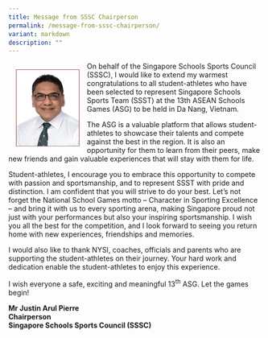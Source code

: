 ```yaml
---
title: Message from SSSC Chairperson
permalink: /message-from-sssc-chairperson/
variant: markdown
description: ""
---
```

<p></p>
<div class="isomer-image-wrapper">

<img style="width: 25%; padding: 15px" height="auto" width="100%" alt="" align="left" src="/images/Technical Committee/Justin.png">

<p>On behalf of the Singapore Schools Sports Council (SSSC), I would like
to extend my warmest congratulations to all student-athletes who have been
selected to represent Singapore Schools Sports Team (SSST) at the 13th
ASEAN Schools Games (ASG) to be held in Da Nang, Vietnam.&nbsp;&nbsp;</p>

<p>The ASG is a valuable platform that allows student-athletes to showcase
their talents and compete against the best in the region. It is also an
opportunity for them to learn from their peers, make new friends and gain
valuable experiences that will stay with them for life.&nbsp;</p>
<p>Student-athletes, I encourage you to embrace this opportunity to compete
with passion and sportsmanship, and to represent SSST with pride and distinction.
I am confident that you will strive to do your best. Let’s not forget the
National School Games motto – Character in Sporting Excellence – and bring
it with us to every sporting arena, making Singapore proud not just with
your performances but also your inspiring sportsmanship. I wish you all
the best for the competition, and I look forward to seeing you return home
with new experiences, friendships and memories.&nbsp;</p>
<p>I would also like to thank NYSI, coaches, officials and parents who are
supporting the student-athletes on their journey. Your hard work and dedication
enable the student-athletes to enjoy this experience.&nbsp;&nbsp;</p>
<p>I wish everyone a safe, exciting and meaningful 13<sup>th</sup> ASG. Let
the games begin!&nbsp;</p>
<p><strong>Mr Justin Arul Pierre</strong>&nbsp;
<br><strong>Chairperson</strong>&nbsp;
<br><strong>Singapore Schools Sports Council (SSSC)</strong>&nbsp;</p></div>
